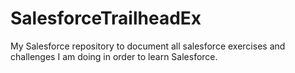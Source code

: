 # SalesforceTrailheadEx
My Salesforce repository to document all salesforce exercises and challenges I am doing in order to learn Salesforce.
